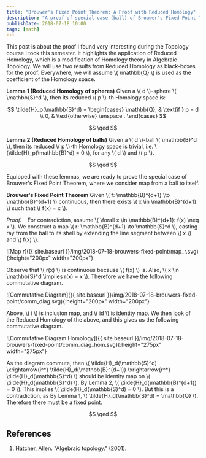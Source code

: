 ```yaml
---
title: "Brouwer's Fixed Point Theorem: A Proof with Reduced Homology"
description: "A proof of special case (ball) of Brouwer's Fixed Point Theorem with Reduced Homology."
publishDate: 2018-07-18 10:00
tags: [math]
---
```


This post is about the proof I found very interesting during the Topology course I took this semester. It highlights the application of Reduced Homology, which is a modification of Homology theory in Algebraic Topology. We will use two results from Reduced Homology as black-boxes for the proof. Everywhere, we will assume \\( \mathbb{Q} \\) is used as the coefficient of the Homology space.

**Lemma 1 (Reduced Homology of spheres)**
Given a \\( d \\)-sphere \\( \mathbb{S}^d \\), then its reduced \\( p \\)-th Homology space is:

$$
\tilde{H}_p(\mathbb{S}^d) = \begin{cases} \mathbb{Q}, & \text{if } p = d \\ 0, & \text{otherwise} \enspace . \end{cases}
$$

$$
\qed
$$

**Lemma 2 (Reduced Homology of balls)**
Given a \\( d \\)-ball \\( \mathbb{B}^d \\), then its reduced \\( p \\)-th Homology space is trivial, i.e. \\(\tilde{H}\_p(\mathbb{B}^d) = 0 \\), for any \\( d \\) and \\( p \\).

$$
\qed
$$

Equipped with these lemmas, we are ready to prove the special case of Brouwer's Fixed Point Theorem, where we consider map from a ball to itself.

**Brouwer's Fixed Point Theorem**
Given \\( f: \mathbb{B}^{d+1} \to \mathbb{B}^{d+1} \\) continuous, then there exists \\( x
\in \mathbb{B}^{d+1} \\) such that \\( f(x) = x \\).

_Proof._ &nbsp;&nbsp; For contradiction, assume \\( \forall x \in \mathbb{B}^{d+1}: f(x) \neq x \\). We construct a map \\( r: \mathbb{B}^{d+1} \to \mathbb{S}^d \\), casting ray from the ball to its shell by extending the line segment between \\( x \\) and \\( f(x) \\).

![Map r]({{ site.baseurl }}/img/2018-07-18-brouwers-fixed-point/map_r.svg){:height="200px" width="200px"}

Observe that \\( r(x) \\) is continuous because \\( f(x) \\) is. Also, \\( x \in \mathbb{S}^d \implies r(x) = x \\). Therefore we have the following commutative diagram.

![Commutative Diagram]({{ site.baseurl }}/img/2018-07-18-brouwers-fixed-point/comm_diag.svg){:height="200px" width="200px"}

Above, \\( i \\) is inclusion map, and \\( id \\) is identity map. We then look of the Reduced Homology of the above, and this gives us the following commutative diagram.

![Commutative Diagram Homology]({{ site.baseurl }}/img/2018-07-18-brouwers-fixed-point/comm_diag_hom.svg){:height="275px" width="275px"}

As the diagram commute, then \\( \tilde{H}\_d(\mathbb{S}^d) \xrightarrow{i^\*} \tilde{H}\_d(\mathbb{B}^{d+1}) \xrightarrow{r^\*} \tilde{H}\_d(\mathbb{S}^d) \\) should be identity map on \\( \tilde{H}\_d(\mathbb{S}^d) \\). By Lemma 2, \\( \tilde{H}\_d(\mathbb{B}^{d+1}) = 0 \\). This implies \\( \tilde{H}\_d(\mathbb{S}^d) = 0 \\). But this is a contradiction, as By Lemma 1, \\( \tilde{H}\_d(\mathbb{S}^d) = \mathbb{Q} \\). Therefore there must be a fixed point.

$$
\qed
$$

## References

1. Hatcher, Allen. "Algebraic topology." (2001).
